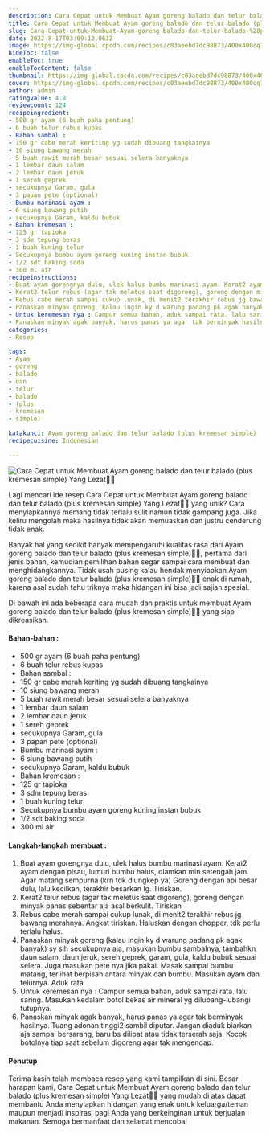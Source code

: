 ```yaml
---
description: Cara Cepat untuk Membuat Ayam goreng balado dan telur balado (plus kremesan simple) Yang Lezat"
title: Cara Cepat untuk Membuat Ayam goreng balado dan telur balado (plus kremesan simple) Yang Lezat
slug: Cara-Cepat-untuk-Membuat-Ayam-goreng-balado-dan-telur-balado-%28plus-kremesan-simple%29-Yang-Lezat
date: 2022-8-17T03:09:12.063Z
image: https://img-global.cpcdn.com/recipes/c03aeebd7dc98873/400x400cq70/photo.jpg
hideToc: false
enableToc: true
enableTocContent: false
thumbnail: https://img-global.cpcdn.com/recipes/c03aeebd7dc98873/400x400cq70/photo.jpg
cover: https://img-global.cpcdn.com/recipes/c03aeebd7dc98873/400x400cq70/photo.jpg
author: admin
ratingvalue: 4.8
reviewcount: 124
recipeingredient:
- 500 gr ayam (6 buah paha pentung)
- 6 buah telur rebus kupas
- Bahan sambal :
- 150 gr cabe merah keriting yg sudah dibuang tangkainya
- 10 siung bawang merah
- 5 buah rawit merah besar sesuai selera banyaknya
- 1 lembar daun salam
- 2 lembar daun jeruk
- 1 sereh geprek
- secukupnya Garam, gula
- 3 papan pete (optional)
- Bumbu marinasi ayam :
- 6 siung bawang putih
- secukupnya Garam, kaldu bubuk
- Bahan kremesan :
- 125 gr tapioka
- 3 sdm tepung beras
- 1 buah kuning telur
- Secukupnya bumbu ayam goreng kuning instan bubuk
- 1/2 sdt baking soda
- 300 ml air
recipeinstructions:
- Buat ayam gorengnya dulu, ulek halus bumbu marinasi ayam. Kerat2 ayam dengan pisau, lumuri bumbu halus, diamkan min setengah jam. Agar matang sempurna (krn tdk diungkep ya) Goreng dengan api besar dulu, lalu kecilkan, terakhir besarkan lg. Tiriskan.
- Kerat2 telur rebus (agar tak meletus saat digoreng), goreng dengan minyak panas sebentar aja asal berkulit. Tiriskan
- Rebus cabe merah sampai cukup lunak, di menit2 terakhir rebus jg bawang merahnya. Angkat tiriskan. Haluskan dengan chopper, tdk perlu terlalu halus.
- Panaskan minyak goreng (kalau ingin ky d warung padang pk agak banyak) sy sih secukupnya aja, masukan bumbu sambalnya, tambahkn daun salam, daun jeruk, sereh geprek, garam, gula, kaldu bubuk sesuai selera. Juga masukan pete nya jika pakai. Masak sampai bumbu matang, terlihat berpisah antara minyak dan bumbu. Masukan ayam dan telurnya. Aduk rata.
- Untuk keremesan nya : Campur semua bahan, aduk sampai rata. lalu saring. Masukan kedalam botol bekas air mineral yg dilubang-lubangi tutupnya.
- Panaskan minyak agak banyak, harus panas ya agar tak berminyak hasilnya. Tuang adonan tinggi2 sambil diputar. Jangan diaduk biarkan aja sampai bersarang, baru bs dilipat atau tidak terserah saja. Kocok botolnya tiap saat sebelum digoreng agar tak mengendap.
categories:
- Resep

tags:
- Ayam
- goreng
- balado
- dan
- telur
- balado
- (plus
- kremesan
- simple)

katakunci: Ayam goreng balado dan telur balado (plus kremesan simple)
recipecuisine: Indonesian

---
```


![Cara Cepat untuk Membuat Ayam goreng balado dan telur balado (plus kremesan simple) Yang Lezat👩‍🍳](https://img-global.cpcdn.com/recipes/c03aeebd7dc98873/400x400cq70/photo.jpg)

Lagi mencari ide resep Cara Cepat untuk Membuat Ayam goreng balado dan telur balado (plus kremesan simple) Yang Lezat👩‍🍳 yang unik? Cara menyiapkannya memang tidak terlalu sulit namun tidak gampang juga. Jika keliru mengolah maka hasilnya tidak akan memuaskan dan justru cenderung tidak enak.

Banyak hal yang sedikit banyak mempengaruhi kualitas rasa dari Ayam goreng balado dan telur balado (plus kremesan simple)👩‍🍳, pertama dari jenis bahan, kemudian pemilihan bahan segar sampai cara membuat dan menghidangkannya. Tidak usah pusing kalau hendak menyiapkan Ayam goreng balado dan telur balado (plus kremesan simple)👩‍🍳 enak di rumah, karena asal sudah tahu triknya maka hidangan ini bisa jadi sajian spesial.

Di bawah ini ada beberapa cara mudah dan praktis untuk membuat Ayam goreng balado dan telur balado (plus kremesan simple)👩‍🍳 yang siap dikreasikan.

<!--inarticleads1-->

#### Bahan-bahan :

- 500 gr ayam (6 buah paha pentung)
- 6 buah telur rebus kupas
- Bahan sambal :
- 150 gr cabe merah keriting yg sudah dibuang tangkainya
- 10 siung bawang merah
- 5 buah rawit merah besar sesuai selera banyaknya
- 1 lembar daun salam
- 2 lembar daun jeruk
- 1 sereh geprek
- secukupnya Garam, gula
- 3 papan pete (optional)
- Bumbu marinasi ayam :
- 6 siung bawang putih
- secukupnya Garam, kaldu bubuk
- Bahan kremesan :
- 125 gr tapioka
- 3 sdm tepung beras
- 1 buah kuning telur
- Secukupnya bumbu ayam goreng kuning instan bubuk
- 1/2 sdt baking soda
- 300 ml air

<!--inarticleads2-->

#### Langkah-langkah membuat :

1. Buat ayam gorengnya dulu, ulek halus bumbu marinasi ayam. Kerat2 ayam dengan pisau, lumuri bumbu halus, diamkan min setengah jam. Agar matang sempurna (krn tdk diungkep ya) Goreng dengan api besar dulu, lalu kecilkan, terakhir besarkan lg. Tiriskan.
1. Kerat2 telur rebus (agar tak meletus saat digoreng), goreng dengan minyak panas sebentar aja asal berkulit. Tiriskan
1. Rebus cabe merah sampai cukup lunak, di menit2 terakhir rebus jg bawang merahnya. Angkat tiriskan. Haluskan dengan chopper, tdk perlu terlalu halus.
1. Panaskan minyak goreng (kalau ingin ky d warung padang pk agak banyak) sy sih secukupnya aja, masukan bumbu sambalnya, tambahkn daun salam, daun jeruk, sereh geprek, garam, gula, kaldu bubuk sesuai selera. Juga masukan pete nya jika pakai. Masak sampai bumbu matang, terlihat berpisah antara minyak dan bumbu. Masukan ayam dan telurnya. Aduk rata.
1. Untuk keremesan nya : Campur semua bahan, aduk sampai rata. lalu saring. Masukan kedalam botol bekas air mineral yg dilubang-lubangi tutupnya.
1. Panaskan minyak agak banyak, harus panas ya agar tak berminyak hasilnya. Tuang adonan tinggi2 sambil diputar. Jangan diaduk biarkan aja sampai bersarang, baru bs dilipat atau tidak terserah saja. Kocok botolnya tiap saat sebelum digoreng agar tak mengendap.

#### Penutup

Terima kasih telah membaca resep yang kami tampilkan di sini. Besar harapan kami, Cara Cepat untuk Membuat Ayam goreng balado dan telur balado (plus kremesan simple) Yang Lezat👩‍🍳 yang mudah di atas dapat membantu Anda menyiapkan hidangan yang enak untuk keluarga/teman maupun menjadi inspirasi bagi Anda yang berkeinginan untuk berjualan makanan. Semoga bermanfaat dan selamat mencoba!